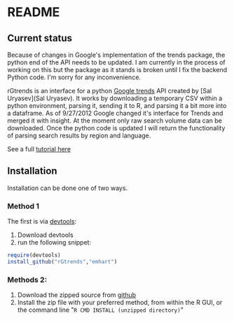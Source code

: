 README 
=========
## Current status ##
Because of changes in Google's implementation of the trends package, the python end of the API needs to be updated.  I am currently in the process of working on this but the package as it stands is broken until I fix the backend Python code.  I'm sorry for any inconvenience.


rGtrends is an interface for a python [Google trends](http://www.google.com/trends) API created by [Sal Uryasev](Sal Uryasev).  It works by downloading a temporary CSV within a python environment, parsing it, sending it to R, and parsing it a bit more into a dataframe.  As of 9/27/2012 Google changed it's interface for Trends and merged it with insight.  At the moment only raw search volume data can be downloaded.  Once the python code is updated I will return the functionality of parsing search results by region and language.

See a full [tutorial here](http://emhart.github.com/rGtrends/)

Installation
----
Installation can be done one of two ways.  
### Method 1 

The first is via [devtools](http://github.com/hadley/devtools):

1. Download devtools
2. run the following snippet:

```r
require(devtools) 
install_github("rGtrends","emhart") 
```

### Methods 2:

1. Download the zipped source from [github](https://github.com/emhart/rGtrends/zipball/master)
2. Install the zip file with your preferred method, from within the R GUI, or the command line "`R CMD INSTALL (unzipped directory)`"
